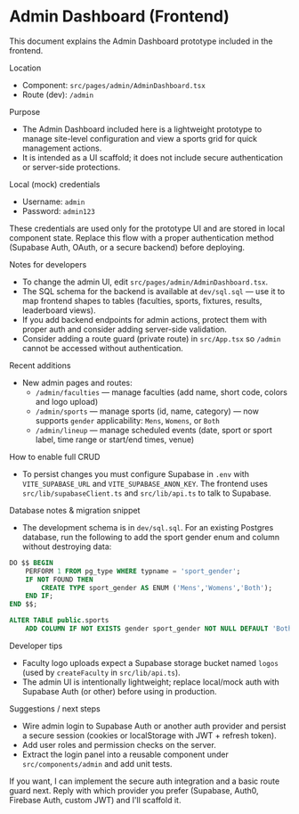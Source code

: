 # Admin Dashboard (Frontend)

This document explains the Admin Dashboard prototype included in the frontend.

Location
- Component: `src/pages/admin/AdminDashboard.tsx`
- Route (dev): `/admin`

Purpose
- The Admin Dashboard included here is a lightweight prototype to manage site-level configuration and view a sports grid for quick management actions.
- It is intended as a UI scaffold; it does not include secure authentication or server-side protections.

Local (mock) credentials
- Username: `admin`
- Password: `admin123`

These credentials are used only for the prototype UI and are stored in local component state. Replace this flow with a proper authentication method (Supabase Auth, OAuth, or a secure backend) before deploying.

Notes for developers
- To change the admin UI, edit `src/pages/admin/AdminDashboard.tsx`.
- The SQL schema for the backend is available at `dev/sql.sql` — use it to map frontend shapes to tables (faculties, sports, fixtures, results, leaderboard views).
- If you add backend endpoints for admin actions, protect them with proper auth and consider adding server-side validation.
- Consider adding a route guard (private route) in `src/App.tsx` so `/admin` cannot be accessed without authentication.

Recent additions
- New admin pages and routes:
	- `/admin/faculties` — manage faculties (add name, short code, colors and logo upload)
	- `/admin/sports` — manage sports (id, name, category) — now supports `gender` applicability: `Mens`, `Womens`, or `Both`
	- `/admin/lineup` — manage scheduled events (date, sport or sport label, time range or start/end times, venue)

How to enable full CRUD
- To persist changes you must configure Supabase in `.env` with `VITE_SUPABASE_URL` and `VITE_SUPABASE_ANON_KEY`. The frontend uses `src/lib/supabaseClient.ts` and `src/lib/api.ts` to talk to Supabase.

Database notes & migration snippet
- The development schema is in `dev/sql.sql`. For an existing Postgres database, run the following to add the sport gender enum and column without destroying data:

```sql
DO $$ BEGIN
	PERFORM 1 FROM pg_type WHERE typname = 'sport_gender';
	IF NOT FOUND THEN
		CREATE TYPE sport_gender AS ENUM ('Mens','Womens','Both');
	END IF;
END $$;

ALTER TABLE public.sports
	ADD COLUMN IF NOT EXISTS gender sport_gender NOT NULL DEFAULT 'Both';
```

Developer tips
- Faculty logo uploads expect a Supabase storage bucket named `logos` (used by `createFaculty` in `src/lib/api.ts`).
- The admin UI is intentionally lightweight; replace local/mock auth with Supabase Auth (or other) before using in production.

Suggestions / next steps
- Wire admin login to Supabase Auth or another auth provider and persist a secure session (cookies or localStorage with JWT + refresh token).
- Add user roles and permission checks on the server.
- Extract the login panel into a reusable component under `src/components/admin` and add unit tests.

If you want, I can implement the secure auth integration and a basic route guard next. Reply with which provider you prefer (Supabase, Auth0, Firebase Auth, custom JWT) and I'll scaffold it.
